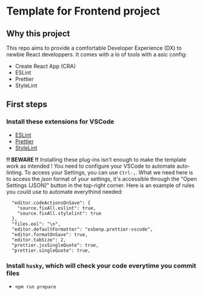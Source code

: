 # Template for Frontend project

## Why this project

This repo aims to provide a comfortable Developer Experience (DX) to newbie React developpers.
It comes with a lo of tools with a asic config:

- Create React App (CRA)
- ESLint
- Prettier
- StyleLint

## First steps

### Install these extensions for VSCode

- [ESLint](https://marketplace.visualstudio.com/items?itemName=dbaeumer.vscode-eslint)
- [Prettier](https://marketplace.visualstudio.com/items?itemName=esbenp.prettier-vscode)
- [StyleLint](https://marketplace.visualstudio.com/items?itemName=stylelint.vscode-stylelint)

**!! BEWARE !!** Installing these plug-ins isn't enough to make the template work as intended ! You need to configure your VSCode to automate auto-linting.
To access your Settings, you can use `Ctrl-,`. What we need here is to access the _json_ format of your settings, it's accessible through the "Open Settings (JSON)" button in the top-right corner.
Here is an example of rules you could use to automate everythind needed:

```
  "editor.codeActionsOnSave": {
    "source.fixAll.eslint": true,
    "source.fixAll.stylelint": true
  },
  "files.eol": "\n",
  "editor.defaultFormatter": "esbenp.prettier-vscode",
  "editor.formatOnSave": true,
  "editor.tabSize": 2,
  "prettier.jsxSingleQuote": true,
  "prettier.singleQuote": true,
```

### Install `husky`, which will check your code everytime you commit files

- `npm run prepare`
